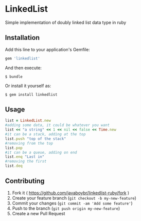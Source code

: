 # LinkedList

Simple implementation of doubly linked list data type in ruby

## Installation

Add this line to your application's Gemfile:

```ruby
gem 'linkedlist'
```

And then execute:

    $ bundle

Or install it yourself as:

    $ gem install linkedlist

## Usage

```ruby
list = LinkedList.new
#adding some data, it could be whatever you want
list << "a string" << 1 << nil << false << Time.new
#it can be a stack, adding at the top
list.push "top of the stack"
#removing from the top
list.pop
#it can be a queue, adding on end
list.enq "Last in"
#removing the first
list.deq
```

## Contributing

1. Fork it ( https://github.com/javaboybr/linkedlist-ruby/fork )
2. Create your feature branch (`git checkout -b my-new-feature`)
3. Commit your changes (`git commit -am 'Add some feature'`)
4. Push to the branch (`git push origin my-new-feature`)
5. Create a new Pull Request
